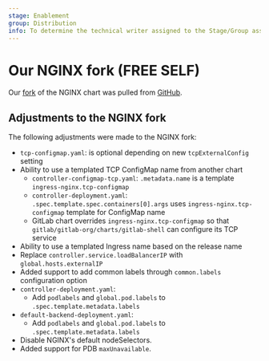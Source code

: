 ```yaml
---
stage: Enablement
group: Distribution
info: To determine the technical writer assigned to the Stage/Group associated with this page, see https://about.gitlab.com/handbook/engineering/ux/technical-writing/#assignments
---
```


# Our NGINX fork **(FREE SELF)**

Our [fork](https://gitlab.com/gitlab-org/charts/gitlab/tree/master/charts/nginx-ingress) of the NGINX chart was pulled from [GitHub](https://github.com/kubernetes/ingress-nginx).

## Adjustments to the NGINX fork

The following adjustments were made to the NGINX fork:

- `tcp-configmap.yaml`: is optional depending on new `tcpExternalConfig` setting
- Ability to use a templated TCP ConfigMap name from another chart
  - `controller-configmap-tcp.yaml`: `.metadata.name` is a template `ingress-nginx.tcp-configmap`
  - `controller-deployment.yaml`: `.spec.template.spec.containers[0].args` uses `ingress-nginx.tcp-configmap` template for ConfigMap name
  - GitLab chart overrides `ingress-nginx.tcp-configmap` so that `gitlab/gitlab-org/charts/gitlab-shell` can configure its TCP service
- Ability to use a templated Ingress name based on the release name
- Replace `controller.service.loadBalancerIP` with `global.hosts.externalIP`
- Added support to add common labels through `common.labels` configuration option
- `controller-deployment.yaml`:
  - Add `podlabels` and `global.pod.labels` to `.spec.template.metadata.labels`
- `default-backend-deployment.yaml`:
  - Add `podlabels` and `global.pod.labels` to `.spec.template.metadata.labels`
- Disable NGINX's default nodeSelectors.
- Added support for PDB `maxUnavailable`.
